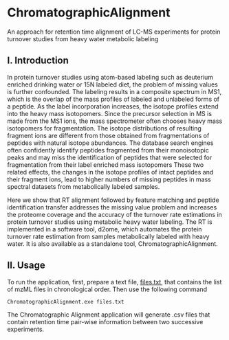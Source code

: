 # ChromatographicAlignment
An approach for retention time alignment of LC-MS experiments for protein turnover studies from heavy water metabolic labeling

## I. Introduction
In protein turnover studies using atom-based labeling such as deuterium enriched drinking water or 15N labeled diet, the problem of missing values is further confounded. The labeling results in a composite spectrum in MS1, which is the overlap of the mass profiles of labeled and unlabeled forms of a peptide. As the label incorporation increases, the isotope profiles extend into the heavy mass isotopomers. Since the precursor selection in MS is made from the MS1 ions, the mass spectrometer often chooses heavy mass isotopomers for fragmentation. The isotope distributions of resulting fragment ions are different from those obtained from fragmentations of peptides with natural isotope abundances. The database search engines often confidently identify peptides fragmented from their monoisotopic peaks and may miss the identification of peptides that were selected for fragmentation from their label enriched mass isotopomers These two related effects, the changes in the isotope profiles of intact peptides and their fragment ions, lead to higher numbers of missing peptides in mass spectral datasets from metabolically labeled samples.

Here we show that RT alignment followed by feature matching and peptide identification transfer addresses the missing value problem and increases the proteome coverage and the accuracy of the turnover rate estimations in protein turnover studies using metabolic heavy water labeling. The RT is implemented in a software tool, d2ome, which automates the protein turnover rate estimation from samples metabolically labeled with heavy water. It is also available as a standalone tool, ChromatographicAlignment.


## II. Usage
To run the application, first, prepare a text file, [files.txt](https://github.com/rgsadygov/ChromatographicAlignment/blob/main/files.txt), that contains the list of mzML files in chronological order. Then use the following command 

    
    ChromatographicAlignment.exe files.txt
    

The Chromatographic Alignment application will generate .csv files that contain retention time pair-wise information between two successive experiments.

